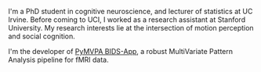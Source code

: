 I'm a PhD student in cognitive neuroscience, and lecturer of statistics at UC Irvine. Before coming to UCI, I worked as a research assistant at Stanford University. My research interests lie at the intersection of motion perception and social cognition.

I'm the developer of [PyMVPA BIDS-App](https://github.com/BIDS-Apps/PyMVPA), a robust MultiVariate Pattern Analysis pipeline for fMRI data.

<!---
sajjadtorabian/sajjadtorabian is a ✨ special ✨ repository because its `README.md` (this file) appears on your GitHub profile.
You can click the Preview link to take a look at your changes.
--->
